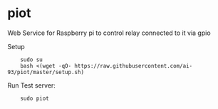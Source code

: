 # piot
Web Service for Raspberry pi to control relay connected to it via gpio



Setup
```
    sudo su
    bash <(wget -qO- https://raw.githubusercontent.com/ai-93/piot/master/setup.sh)
```

Run Test server: 
```
    sudo piot
```